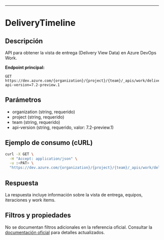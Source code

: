 ---
# DeliveryTimeline

## Descripción
API para obtener la vista de entrega (Delivery View Data) en Azure DevOps Work.

**Endpoint principal:**
```
GET https://dev.azure.com/{organization}/{project}/{team}/_apis/work/deliverytimeline?api-version=7.2-preview.1
```

## Parámetros
- organization (string, requerido)
- project (string, requerido)
- team (string, requerido)
- api-version (string, requerido, valor: 7.2-preview.1)

## Ejemplo de consumo (cURL)
```bash
curl -X GET \
  -H "Accept: application/json" \
  -u :<PAT> \
  "https://dev.azure.com/{organization}/{project}/{team}/_apis/work/deliverytimeline?api-version=7.2-preview.1"
```

## Respuesta
La respuesta incluye información sobre la vista de entrega, equipos, iteraciones y work items.

## Filtros y propiedades
No se documentan filtros adicionales en la referencia oficial. Consultar la [documentación oficial](https://learn.microsoft.com/en-us/rest/api/azure/devops/work/deliverytimeline?view=azure-devops-rest-7.2) para detalles actualizados.

